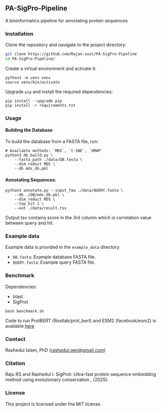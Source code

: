 ## PA-SigPro-Pipeline
A bioinformatics pipeline for annotating protein sequences

### Installation

Clone the repository and navigate to the project directory:

```sh
git clone https://github.com/Rajan-sust/PA-SigPro-Pipeline
cd PA-SigPro-Pipeline/
```

Create a virtual environment and activate it:

```
python3 -m venv venv
source venv/bin/activate
```
Upgrade `pip` and install the required dependencies:
```
pip install --upgrade pip
pip install -r requirements.txt
```

### Usage
#### Building the Database

To build the database from a FASTA file, run:
```
# Available methods: `MDS`, `t-SNE`, `UMAP`
python3 db_build.py \
    --fasta_path ./data/DB.fasta \
    --dim_reduct MDS \
    --db mds_db.pkl
```

#### Annotating Sequences:

```
python3 annotate.py --input_faa ./data/QUERY.fasta \
    --db ./DB/mds_db.pkl \
    --dim_reduct MDS \
    --top_hit 1 \
    --out ./data/result.tsv
```

Output tsv contains score in the 3rd column which is correlation value between query and hit.

### Example data
Example data is provided in the `example_data` directory:


- `DB.fasta`: Example database FASTA file.
- `QUERY.fasta`: Example query FASTA file.


### Benchmark

Dependencies:
- blast
- SigProt

```
bash benchmark.sh
```

Code to run ProtBERT (Rostlab/prot_bert) and ESM2 (facebook/esm2) is available [here](https://github.com/Rajan-sust/GeneAnnotation) 

### Contact
Rashedul Islam, PhD (rashedul.gen@gmail.com)

### Citation
Raju RS and Rashedul I. SigProt: Ultra-fast protein sequence embedding method using evolutionary conservation
, (2025).

### License
This project is licensed under the MIT license.
